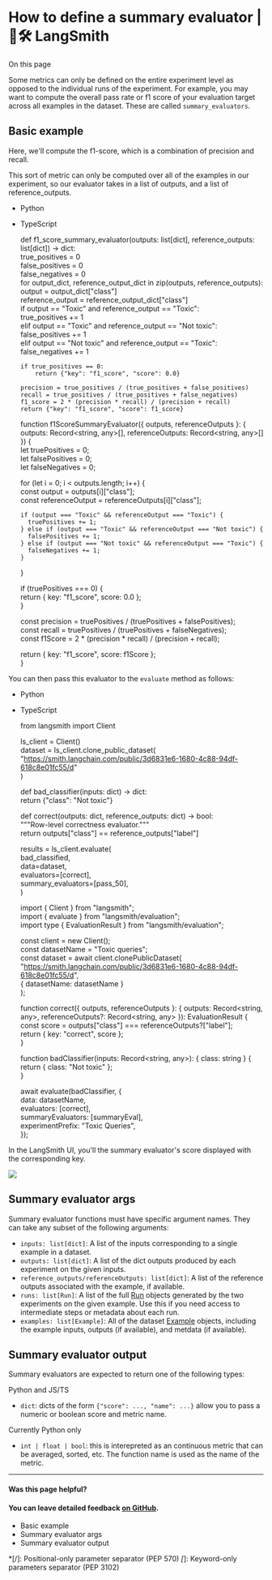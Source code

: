 # How to define a summary evaluator | 🦜️🛠️ LangSmith

On this page

Some metrics can only be defined on the entire experiment level as opposed to the individual runs of the experiment. For example, you may want to compute the overall pass rate or f1 score of your evaluation target across all examples in the dataset. These are called `summary_evaluators`.

## Basic example​

Here, we'll compute the f1-score, which is a combination of precision and recall.

This sort of metric can only be computed over all of the examples in our experiment, so our evaluator takes in a list of outputs, and a list of reference_outputs.

  * Python
  * TypeScript

    
    
    def f1_score_summary_evaluator(outputs: list[dict], reference_outputs: list[dict]) -> dict:  
        true_positives = 0  
        false_positives = 0  
        false_negatives = 0  
        for output_dict, reference_output_dict in zip(outputs, reference_outputs):  
            output = output_dict["class"]  
            reference_output = reference_output_dict["class"]  
            if output == "Toxic" and reference_output == "Toxic":  
                true_positives += 1  
            elif output == "Toxic" and reference_output == "Not toxic":  
                false_positives += 1  
            elif output == "Not toxic" and reference_output == "Toxic":  
                false_negatives += 1  
      
        if true_positives == 0:  
            return {"key": "f1_score", "score": 0.0}  
      
        precision = true_positives / (true_positives + false_positives)  
        recall = true_positives / (true_positives + false_negatives)  
        f1_score = 2 * (precision * recall) / (precision + recall)  
        return {"key": "f1_score", "score": f1_score}  
    
    
    
    function f1ScoreSummaryEvaluator({ outputs, referenceOutputs }: { outputs: Record<string, any>[], referenceOutputs: Record<string, any>[] }) {  
      let truePositives = 0;  
      let falsePositives = 0;  
      let falseNegatives = 0;  
        
      for (let i = 0; i < outputs.length; i++) {  
        const output = outputs[i]["class"];  
        const referenceOutput = referenceOutputs[i]["class"];  
          
        if (output === "Toxic" && referenceOutput === "Toxic") {  
          truePositives += 1;  
        } else if (output === "Toxic" && referenceOutput === "Not toxic") {  
          falsePositives += 1;  
        } else if (output === "Not toxic" && referenceOutput === "Toxic") {  
          falseNegatives += 1;  
        }  
      }  
        
      if (truePositives === 0) {  
        return { key: "f1_score", score: 0.0 };  
      }  
        
      const precision = truePositives / (truePositives + falsePositives);  
      const recall = truePositives / (truePositives + falseNegatives);  
      const f1Score = 2 * (precision * recall) / (precision + recall);  
        
      return { key: "f1_score", score: f1Score };  
    }  
    

You can then pass this evaluator to the `evaluate` method as follows:

  * Python
  * TypeScript

    
    
    from langsmith import Client  
      
    ls_client = Client()  
    dataset = ls_client.clone_public_dataset(  
      "https://smith.langchain.com/public/3d6831e6-1680-4c88-94df-618c8e01fc55/d"  
    )  
      
    def bad_classifier(inputs: dict) -> dict:  
      return {"class": "Not toxic"}  
        
    def correct(outputs: dict, reference_outputs: dict) -> bool:  
      """Row-level correctness evaluator."""  
      return outputs["class"] == reference_outputs["label"]  
      
    results = ls_client.evaluate(  
        bad_classified,  
        data=dataset,  
        evaluators=[correct],  
        summary_evaluators=[pass_50],  
    )  
    
    
    
    import { Client } from "langsmith";  
    import { evaluate } from "langsmith/evaluation";  
    import type { EvaluationResult } from "langsmith/evaluation";  
      
    const client = new Client();  
    const datasetName = "Toxic queries";  
    const dataset = await client.clonePublicDataset(  
      "https://smith.langchain.com/public/3d6831e6-1680-4c88-94df-618c8e01fc55/d",  
      { datasetName: datasetName }  
    );  
      
    function correct({ outputs, referenceOutputs }: { outputs: Record<string, any>, referenceOutputs?: Record<string, any> }): EvaluationResult {  
      const score = outputs["class"] === referenceOutputs?["label"];  
      return { key: "correct", score };  
    }  
      
    function badClassifier(inputs: Record<string, any>): { class: string } {  
      return { class: "Not toxic" };  
    }  
      
    await evaluate(badClassifier, {  
      data: datasetName,  
      evaluators: [correct],  
      summaryEvaluators: [summaryEval],  
      experimentPrefix: "Toxic Queries",  
    });  
    

In the LangSmith UI, you'll the summary evaluator's score displayed with the corresponding key.

![](/assets/images/summary_eval-20d1a3d5cd63a91009dc3854a14077e1.png)

## Summary evaluator args​

Summary evaluator functions must have specific argument names. They can take any subset of the following arguments:

  * `inputs: list[dict]`: A list of the inputs corresponding to a single example in a dataset.
  * `outputs: list[dict]`: A list of the dict outputs produced by each experiment on the given inputs.
  * `reference_outputs/referenceOutputs: list[dict]`: A list of the reference outputs associated with the example, if available.
  * `runs: list[Run]`: A list of the full [Run](/reference/data_formats/run_data_format) objects generated by the two experiments on the given example. Use this if you need access to intermediate steps or metadata about each run.
  * `examples: list[Example]`: All of the dataset [Example](/reference/data_formats/example_data_format) objects, including the example inputs, outputs (if available), and metdata (if available).

## Summary evaluator output​

Summary evaluators are expected to return one of the following types:

Python and JS/TS

  * `dict`: dicts of the form `{"score": ..., "name": ...}` allow you to pass a numeric or boolean score and metric name.

Currently Python only

  * `int | float | bool`: this is interepreted as an continuous metric that can be averaged, sorted, etc. The function name is used as the name of the metric.

* * *

#### Was this page helpful?

  

#### You can leave detailed feedback [on GitHub](https://github.com/langchain-ai/langsmith-docs/issues/new?title=DOC%3A+%3CPlease+write+a+comprehensive+title+after+the+%27DOC%3A+%27+prefix%3E).

  * Basic example
  * Summary evaluator args
  * Summary evaluator output

  *[/]: Positional-only parameter separator (PEP 570)
  *[*]: Keyword-only parameters separator (PEP 3102)